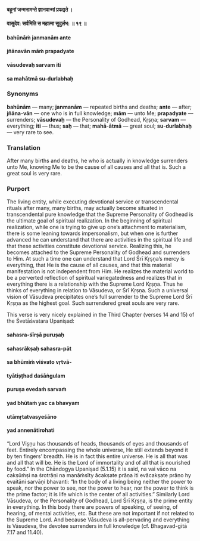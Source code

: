 #### बहूनां जन्मनामन्ते ज्ञानवान्मां प्रपद्यते ।
#### वासुदेव: सर्वमिति स महात्मा सुदुर्लभ: ॥ १९ ॥

#### bahūnāṁ janmanām ante
#### jñānavān māṁ prapadyate
#### vāsudevaḥ sarvam iti
#### sa mahātmā su-durlabhaḥ

### Synonyms

**bahūnām** — many; **janmanām** — repeated births and deaths; **ante** — after; **jñāna**-**vān** — one who is in full knowledge; **mām** — unto Me; **prapadyate** — surrenders; **vāsudevaḥ** — the Personality of Godhead, Kṛṣṇa; **sarvam** — everything; **iti** — thus; **saḥ** — that; **mahā**-**ātmā** — great soul; **su**-**durlabhaḥ** — very rare to see.

### Translation

After many births and deaths, he who is actually in knowledge surrenders unto Me, knowing Me to be the cause of all causes and all that is. Such a great soul is very rare.

### Purport

The living entity, while executing devotional service or transcendental rituals after many, many births, may actually become situated in transcendental pure knowledge that the Supreme Personality of Godhead is the ultimate goal of spiritual realization. In the beginning of spiritual realization, while one is trying to give up one’s attachment to materialism, there is some leaning towards impersonalism, but when one is further advanced he can understand that there are activities in the spiritual life and that these activities constitute devotional service. Realizing this, he becomes attached to the Supreme Personality of Godhead and surrenders to Him. At such a time one can understand that Lord Śrī Kṛṣṇa’s mercy is everything, that He is the cause of all causes, and that this material manifestation is not independent from Him. He realizes the material world to be a perverted reflection of spiritual variegatedness and realizes that in everything there is a relationship with the Supreme Lord Kṛṣṇa. Thus he thinks of everything in relation to Vāsudeva, or Śrī Kṛṣṇa. Such a universal vision of Vāsudeva precipitates one’s full surrender to the Supreme Lord Śrī Kṛṣṇa as the highest goal. Such surrendered great souls are very rare.

This verse is very nicely explained in the Third Chapter (verses 14 and 15) of the Śvetāśvatara Upaniṣad:

#### sahasra-śīrṣā puruṣaḥ
#### sahasrākṣaḥ sahasra-pāt
#### sa bhūmiṁ viśvato vṛtvā- 
#### tyātiṣṭhad daśāṅgulam

#### puruṣa evedaṁ sarvaṁ
#### yad bhūtaṁ yac ca bhavyam
#### utāmṛtatvasyeśāno
#### yad annenātirohati

“Lord Viṣṇu has thousands of heads, thousands of eyes and thousands of feet. Entirely encompassing the whole universe, He still extends beyond it by ten fingers’ breadth. He is in fact this entire universe. He is all that was and all that will be. He is the Lord of immortality and of all that is nourished by food.” In the Chāndogya Upaniṣad (5.1.15) it is said, na vai vāco na cakṣūṁṣi na śrotrāṇi na manāṁsīty ācakṣate prāṇa iti evācakṣate prāṇo hy evaitāni sarvāṇi bhavanti: “In the body of a living being neither the power to speak, nor the power to see, nor the power to hear, nor the power to think is the prime factor; it is life which is the center of all activities.” Similarly Lord Vāsudeva, or the Personality of Godhead, Lord Śrī Kṛṣṇa, is the prime entity in everything. In this body there are powers of speaking, of seeing, of hearing, of mental activities, etc. But these are not important if not related to the Supreme Lord. And because Vāsudeva is all-pervading and everything is Vāsudeva, the devotee surrenders in full knowledge (cf. Bhagavad-gītā 7.17 and 11.40).